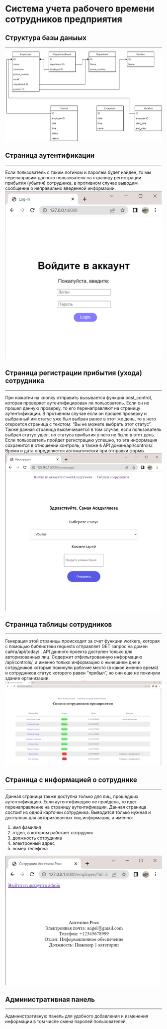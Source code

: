 # Система учета рабочего времени сотрудников предприятия
## Структура базы даныых 
***
![Структура базы данных](https://github.com/SamayaA/staff_attendance/blob/master/readme_media/db.png)

## Страница аутентификации
***
Если пользователь с таким логином и паролем будет найден, то мы перенаправим данного пользователя на страницу регистрации прибытия (убытия) сотрудника, в противном случае выводим сообщение о неправильно введенной информации. 
![Страница аутентификации](https://github.com/SamayaA/staff_attendance/blob/master/readme_media/authentication_page.png)

## Страница регистрации прибытия (ухода) сотрудника
***
При нажатии на кнопку отправить вызывается функция post_control, которая проверяет аутентифицирован ли пользователь. Если он не прошел данную проверку, то его перенаправляют на страницу аутентификации. В противном случае если он прошел проверку и выбранный им статус уже был выбран ранее в этот же день, то у него откроется страница с текстом: “Вы не можете выбрать этот статус”. Также данная страница высвечивается  в том случае, если пользователь выбрал статус ушел, но статуса прибытия у него не было в этот день. Если пользователь пройдет регистрацию успешно, то эта информация сохранится в отношении контроль, а также в API домен/api/controls/. Время и дата определяется автоматически при отправки формы.
![Страница регистрации действия сотрудника](https://github.com/SamayaA/staff_attendance/blob/master/readme_media/register_page.png)

## Страница таблицы сотрудников
***
Генерация этой страницы происходит за счет функции workers, которая с помощью библиотеки requests отправляет GET запрос на домен сайта/api/today/ . API данного проекта доступен только для авторизованных лиц.  Содержит отфильтрованную информацию /api/controls/, а именно только информацию о нынешнем дне и сотрудников которые покинули рабочие место (в какое именно время) и сотрудников статус которого равен “прибыл”, но они еще не покинули здание организации.
![Страница c таблицей сотрудников](https://github.com/SamayaA/staff_attendance/blob/master/readme_media/staff_table_page.png)

## Страница с информацией о сотруднике
***
Данная страница также доступна только для лиц, прошедших аутентификацию. Если аутентификацию не пройдена, то идет перенаправление на страницу аутентификации. Данная страница состоит из одной карточки сотрудника. Выводится только нужная и доступная для авторизованных лиц информация, а именно:
1. имя фамилия
2. отдел, в котором работает сотрудник
3. должность сотрудника
4. электронный адрес
5. номер телефона

![Страница с информацией о сотруднике](https://github.com/SamayaA/staff_attendance/blob/master/readme_media/employee_page.png)

## Административная панель
***
Административную панель для удобного добавления и изменения информации в том числе смена паролей пользователей.
